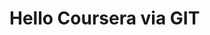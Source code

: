 <html>
<head>
	<title>Hello Coursera via GIT</title>
</head>
<body>
		<h1>Hello Coursera via GIT</h1>

</body>
</html>